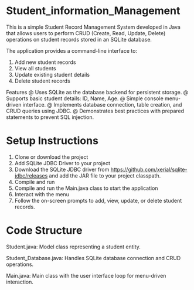 # Student_information_Management
This is a simple Student Record Management System developed in Java that allows users to perform CRUD (Create, Read, Update, Delete) operations on student records stored in an SQLite database.

The application provides a command-line interface to:
1. Add new student records
2. View all students
3. Update existing student details
4. Delete student records

Features
@ Uses SQLite as the database backend for persistent storage.
@ Supports basic student details: ID, Name, Age.
@ Simple console menu-driven interface.
@ Implements database connection, table creation, and CRUD queries using JDBC.
@ Demonstrates best practices with prepared statements to prevent SQL injection.

# Setup Instructions
1. Clone or download the project
2. Add SQLite JDBC Driver to your project
3. Download the SQLite JDBC driver from https://github.com/xerial/sqlite-jdbc/releases and add the JAR file to your   project classpath.
4. Compile and run
5. Compile and run the Main.java class to start the application
6. Interact with the menu
7. Follow the on-screen prompts to add, view, update, or delete student records.

# Code Structure

Student.java: Model class representing a student entity.

Student_Database.java: Handles SQLite database connection and CRUD operations.

Main.java: Main class with the user interface loop for menu-driven interaction.
